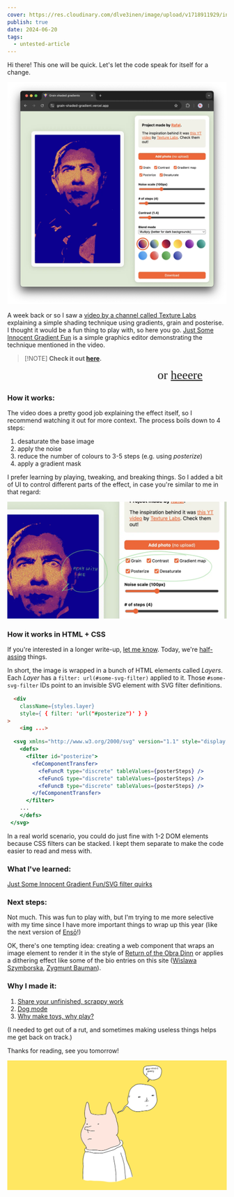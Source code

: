 ```yaml
---
cover: https://res.cloudinary.com/dlve3inen/image/upload/v1718911929/innocent-gradient-fun_oxt4p7.png
publish: true
date: 2024-06-20
tags:
  - untested-article
---
```

Hi there! This one will be quick. Let's let the code speak for itself for a change.

![253](innocent-gradient-fun.webp)

A week back or so I saw a [video by a channel called Texture Labs](https://www.youtube.com/watch?v=1poWgZWpsiY&t=22s) explaining a simple shading technique using gradients, grain and posterise. I thought it would be a fun thing to play with, so here you go. [Just Some Innocent Gradient Fun](https://grain.potato.horse) is a simple graphics editor demonstrating the technique mentioned in the video.


> [!NOTE] **Check it out [here](https://grain.potato.horse/).**

<marquee style='font-family: cursive; font-size: 2em'>
or <a href='//grain.potato.horse' target='_blank'>heeere</a> 
</marquee>

### How it works:

The video does a pretty good job explaining the effect itself, so I recommend watching it out for more context. The process boils down to 4 steps:

1. desaturate the base image
2. apply the noise
3. reduce the number of colours to 3-5 steps (e.g. using *posterize*)
4. apply a gradient mask

I prefer learning by playing, tweaking, and breaking things. So I added a bit of UI to control different parts of the effect, in case you're similar to me in that regard:

![1365](innocent-gradient-fun-bela.webp)

### How it works in HTML + CSS

If you're interested in a longer write-up, [let me know](mailto:hello@sonnet.io). Today, we're [half-assing](<../Half-ass it>) things. 

In short, the image is wrapped in a bunch of HTML elements called *Layers*. Each *Layer* has a `filter: url(#some-svg-filter)` applied to it. Those `#some-svg-filter` IDs point to an invisible SVG element with SVG filter definitions. 

```html
  <div
	className={styles.layer}
	style={ { filter: 'url("#posterize")' } }
>
	<img ...>
```


```jsx
  <svg xmlns="http://www.w3.org/2000/svg" version="1.1" style="display: none;">
    <defs>
      <filter id="posterize">
        <feComponentTransfer>
          <feFuncR type="discrete" tableValues={posterSteps} />
          <feFuncG type="discrete" tableValues={posterSteps} />
          <feFuncB type="discrete" tableValues={posterSteps} />
        </feComponentTransfer>
      </filter>
    ...
    </defs>
 </svg>
```

In a real world scenario, you could do just fine with 1-2 DOM elements because CSS filters can be stacked. I kept them separate to make the code easier to read and mess with.

### What I've learned: 

[Just Some Innocent Gradient Fun/SVG filter quirks](<../Just Some Innocent Gradient Fun/SVG filter quirks>)

### Next steps:

Not much. This was fun to play with, but I'm trying to me more selective with my time since I have more important things to wrap up this year (like the next version of [Ensō](https://enso.sonnet.io)!)

OK, there's one tempting idea: creating a web component that wraps an image element to render it in the style of [Return of the Obra Dinn](https://store.steampowered.com/app/653530/Return_of_the_Obra_Dinn/) or applies a dithering effect like some of the bio entries on this site ([Wislawa Szymborska](<../Wislawa Szymborska>), [Zygmunt Bauman](<../Zygmunt Bauman>)).

### Why I made it:

1. [Share your unfinished, scrappy work](<../Share your unfinished, scrappy work>)
2. [Dog mode](<../Dog mode>)
3. [Why make toys, why play?](<../Why make toys, why play?>)


(I needed to get out of a rut, and sometimes making useless things helps me get back on track.)

Thanks for reading, see you tomorrow!

![3387](innocent-gradient-fun.png)

